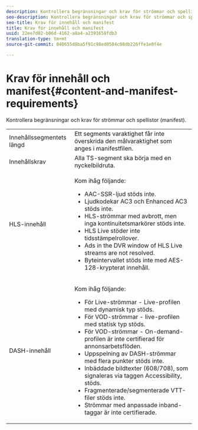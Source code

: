 ```yaml
---
description: Kontrollera begränsningar och krav för strömmar och spellistor (manifest).
seo-description: Kontrollera begränsningar och krav för strömmar och spellistor (manifest).
seo-title: Krav för innehåll och manifest
title: Krav för innehåll och manifest
uuid: 22ee7d02-b06d-4162-a8a4-a2391658fdb3
translation-type: tm+mt
source-git-commit: 040655d8ba5f91c98ed0584c08db226ffe1e0f4e

---
```



# Krav för innehåll och manifest{#content-and-manifest-requirements}

Kontrollera begränsningar och krav för strömmar och spellistor (manifest).

<table id="table_D7C38CD3B4D24C3D9A3B55D8CEFE7366"> 
 <tbody> 
  <tr> 
   <td colname="col1"> Innehållssegmentets längd </td> 
   <td colname="col2"> Ett segments varaktighet får inte överskrida den målvaraktighet som anges i manifestfilen. </td> 
  </tr> 
  <tr> 
   <td colname="col1"> Innehållskrav </td> 
   <td colname="col2"> Alla TS-segment ska börja med en nyckelbildruta. </td> 
  </tr> 
  <tr> 
   <td colname="col1"> HLS-innehåll </td> 
   <td colname="col2"> <p>Kom ihåg följande: 
     <ul id="ul_B226605345EA46F69DA1380E16826117"> 
      <li id="li_6564DC0E879544BB8513DD2D1CFBA8DE">AAC-SSR-ljud stöds inte. </li> 
      <li id="li_B73CAEBE4347406EA4DB25551B444BDA">Ljudkodekar AC3 och Enhanced AC3 stöds inte. </li> 
      <li id="li_5986DD33C0FE485D99D4C00E2E6012CA">HLS-strömmar med avbrott, men inga kontinuitetsmarkörer stöds inte. </li> 
      <li id="li_FED8686372DF4A39BAABC531BA4EB137">HLS Live stöder inte tidsstämpelrollover. </li> 
      <li id="li_565CFBEAD9874BA48F6E25B0893BF131">Ads in the DVR window of HLS Live streams are not resolved. </li> 
      <li id="li_7D22EA32C94240D79EDDA96D9E72FE8F">Byteintervallet stöds inte med AES-128-krypterat innehåll. </li> 
     </ul></p> </td> 
  </tr> 
  <tr> 
   <td colname="col1"> DASH-innehåll </td> 
   <td colname="col2"> <p>Kom ihåg följande: 
     <ul id="ul_9D33C2418F9F49DEAE0E642301726F89"> 
      <li id="li_74C69A21A7BD4831B92F0D57900E1CB1">För Live-strömmar - Live-profilen med dynamisk typ stöds. </li> 
      <li id="li_0C8743DB152047819D23C9F180998AD7">För VOD-strömmar - live-profilen med statisk typ stöds. </li> 
      <li id="li_FBC6828663FB413798A4BDAF0B9831AA">För VOD-strömmar - On-demand-profilen är inte certifierad för annonsarbetsflöden. </li> 
      <li id="li_4393B9B1F6144BDEAE484C879750ED23">Uppspelning av DASH-strömmar med flera punkter stöds inte. </li> 
      <li id="li_6A2CEC4E974C4D44A45F5503A1A9D8D0">Inbäddade bildtexter (608/708), som signaleras via taggen Accessibility, stöds. </li> 
      <li id="li_EDE93DF4F3A64A53BA80877F701A8F0D">Fragmenterade/segmenterade VTT-filer stöds inte. </li> 
      <li id="li_8897F73611194030A490A4FF1178364C">Strömmar med anpassade inband-taggar är inte certifierade. </li> 
     </ul></p> </td> 
  </tr> 
 </tbody> 
</table>


